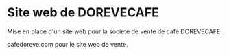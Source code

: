 # Site web de DOREVECAFE

Mise en place d'un site web pour la societe de vente de cafe DOREVECAFE.

cafedoreve.com pour le site web de vente.